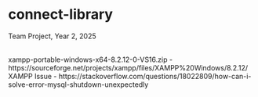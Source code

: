 # connect-library
Team Project, Year 2, 2025

</br>
xampp-portable-windows-x64-8.2.12-0-VS16.zip - https://sourceforge.net/projects/xampp/files/XAMPP%20Windows/8.2.12/
</br>
XAMPP Issue - https://stackoverflow.com/questions/18022809/how-can-i-solve-error-mysql-shutdown-unexpectedly
